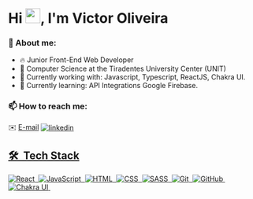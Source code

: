 

<h1 align="left">Hi <img src="https://raw.githubusercontent.com/kaueMarques/kaueMarques/master/hi.gif" width="30px">, I'm Victor Oliveira</h1>

### 💬 About me:
- 🔥 Junior Front-End Web Developer 
- 📘 Computer Science at the Tiradentes University Center (UNIT)
- 🔭 Currently working with: Javascript, Typescript, ReactJS, Chakra UI.
- 🌱 Currently learning: API Integrations Google Firebase.

### 📫 How to reach me:
  ✉️ [E-mail](mailto:vggaia10@gmail.com)
  <a href="https://www.linkedin.com/in/victoroliveira-/" target="_blank">
  <img align="center" src="https://img.shields.io/badge/-victoroliveira-05122A?style=flat&logo=linkedin" alt="linkedin"/>

## 🛠 &nbsp;Tech Stack

![React](https://img.shields.io/badge/-React-05122A?style=flat&logo=react)&nbsp;
![JavaScript](https://img.shields.io/badge/-JavaScript-05122A?style=flat&logo=javascript)&nbsp;
![HTML](https://img.shields.io/badge/-HTML-05122A?style=flat&logo=HTML5)&nbsp;
![CSS](https://img.shields.io/badge/-CSS-05122A?style=flat&logo=CSS3&logoColor=1572B6)&nbsp;
![SASS](https://img.shields.io/badge/-SASS-05122A?style=flat&logo=SASS)&nbsp;
![Git](https://img.shields.io/badge/-Git-05122A?style=flat&logo=git)&nbsp;
![GitHub](https://img.shields.io/badge/-GitHub-05122A?style=flat&logo=github)&nbsp;
![Chakra UI](https://img.shields.io/badge/-ChakraUI-05122A?style=flat&logo=ChakraUI&logoColor=007ACC)&nbsp;



<br><br>
